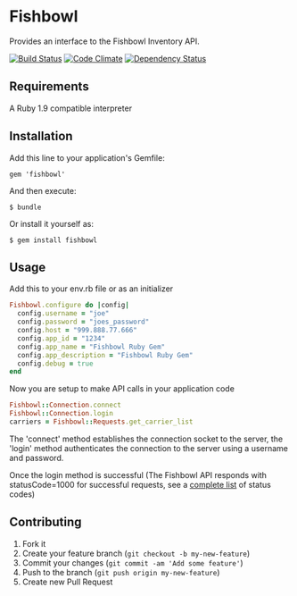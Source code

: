 # Fishbowl

Provides an interface to the Fishbowl Inventory API.

[![Build Status](https://travis-ci.org/readyproject/fishbowl.png)](https://travis-ci.org/readyproject/fishbowl)
[![Code Climate](https://codeclimate.com/badge.png)](https://codeclimate.com/github/readyproject/fishbowl)
[![Dependency Status](https://gemnasium.com/readyproject/fishbowl.png)](https://gemnasium.com/readyproject/fishbowl)

## Requirements

A Ruby 1.9 compatible interpreter

## Installation

Add this line to your application's Gemfile:

    gem 'fishbowl'

And then execute:

    $ bundle

Or install it yourself as:

    $ gem install fishbowl

## Usage

Add this to your env.rb file or as an initializer

```ruby
Fishbowl.configure do |config|
  config.username = "joe"
  config.password = "joes_password"
  config.host = "999.888.77.666"
  config.app_id = "1234"
  config.app_name = "Fishbowl Ruby Gem"
  config.app_description = "Fishbowl Ruby Gem"
  config.debug = true
end
```

Now you are setup to make API calls in your application code

```ruby
Fishbowl::Connection.connect
Fishbowl::Connection.login
carriers = Fishbowl::Requests.get_carrier_list
```

The 'connect' method establishes the connection socket to the server, the 'login' method authenticates the connection to the server using a username and password.

Once the login method is successful (The Fishbowl API responds with statusCode=1000 for successful requests, see a [complete list](../master/lib/status_codes.yml) of status codes)

## Contributing

1. Fork it
2. Create your feature branch (`git checkout -b my-new-feature`)
3. Commit your changes (`git commit -am 'Add some feature'`)
4. Push to the branch (`git push origin my-new-feature`)
5. Create new Pull Request
